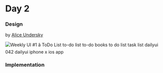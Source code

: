 # Day 2

### Design

by [Alice Undersky](https://dribbble.com/undersky)

![Weekly UI #1 â ToDo List to-do list to-do books to do list task list dailyui 042 dailyui iphone x ios app](https://cdn.dribbble.com/users/760017/screenshots/6425981/d_05_copy_18.4_2x.png)



### Implementation





